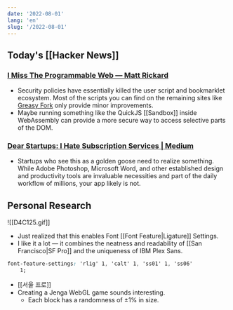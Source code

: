 ```yaml
---
date: '2022-08-01'
lang: 'en'
slug: '/2022-08-01'
---
```


## Today's [[Hacker News]]

### [I Miss The Programmable Web — Matt Rickard](https://matt-rickard.com/the-programmable-web)

- Security policies have essentially killed the user script and bookmarklet ecosystem. Most of the scripts you can find on the remaining sites like [Greasy Fork](https://greasyfork.org/en/scripts?sort=total_installs) only provide minor improvements.
- Maybe running something like the QuickJS [[Sandbox]] inside WebAssembly can provide a more secure way to access selective parts of the DOM.

### [Dear Startups: I Hate Subscription Services | Medium](https://fangdaddy.medium.com/dear-startups-i-hate-subscription-services-aecefeb0f089)

- Startups who see this as a golden goose need to realize something. While Adobe Photoshop, Microsoft Word, and other established design and productivity tools are invaluable necessities and part of the daily workflow of millions, your app likely is not.

## Personal Research

![[D4C125.gif]]

- Just realized that this enables Font [[Font Feature|Ligature]] Settings.
- I like it a lot — it combines the neatness and readability of [[San Francisco|SF Pro]] and the uniqueness of IBM Plex Sans.

```css
font-feature-settings: 'rlig' 1, 'calt' 1, 'ss01' 1, 'ss06'
    1;
```

- [[서울 프로]]
- Creating a Jenga WebGL game sounds interesting.
  - Each block has a randomness of ±1% in size.
